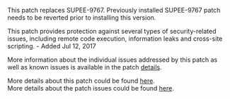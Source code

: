 This patch replaces SUPEE-9767. Previously installed SUPEE-9767 patch needs to be reverted prior to installing this version.

This patch provides protection against several types of security-related issues, including remote code execution, information leaks and cross-site scripting. - Added Jul 12, 2017

More information about the individual issues addressed by this patch as well as known issues is available in the patch [details](https://magento.com/security/patches/supee-9767).

More details about this patch could be found [here](https://magento.com/security/patches/supee-9767).  
More details about the patch issues could be found [here](https://magento.stackexchange.com/questions/176871/security-patch-supee-9767-possible-issues).
